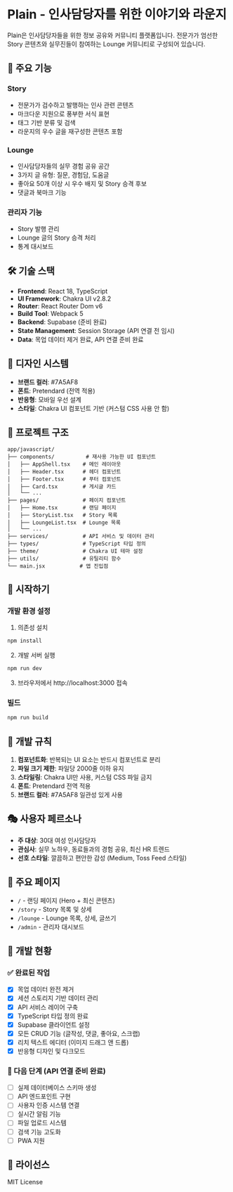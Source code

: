 # Plain - 인사담당자를 위한 이야기와 라운지

Plain은 인사담당자들을 위한 정보 공유와 커뮤니티 플랫폼입니다. 전문가가 엄선한 Story 콘텐츠와 실무진들이 참여하는 Lounge 커뮤니티로 구성되어 있습니다.

## 🎯 주요 기능

### Story
- 전문가가 검수하고 발행하는 인사 관련 콘텐츠
- 마크다운 지원으로 풍부한 서식 표현
- 태그 기반 분류 및 검색
- 라운지의 우수 글을 재구성한 콘텐츠 포함

### Lounge  
- 인사담당자들의 실무 경험 공유 공간
- 3가지 글 유형: 질문, 경험담, 도움글
- 좋아요 50개 이상 시 우수 배지 및 Story 승격 후보
- 댓글과 북마크 기능

### 관리자 기능
- Story 발행 관리
- Lounge 글의 Story 승격 처리
- 통계 대시보드

## 🛠 기술 스택

- **Frontend**: React 18, TypeScript
- **UI Framework**: Chakra UI v2.8.2
- **Router**: React Router Dom v6
- **Build Tool**: Webpack 5
- **Backend**: Supabase (준비 완료)
- **State Management**: Session Storage (API 연결 전 임시)
- **Data**: 목업 데이터 제거 완료, API 연결 준비 완료

## 🎨 디자인 시스템

- **브랜드 컬러**: #7A5AF8
- **폰트**: Pretendard (전역 적용)
- **반응형**: 모바일 우선 설계
- **스타일**: Chakra UI 컴포넌트 기반 (커스텀 CSS 사용 안 함)

## 📁 프로젝트 구조

```
app/javascript/
├── components/          # 재사용 가능한 UI 컴포넌트
│   ├── AppShell.tsx    # 메인 레이아웃
│   ├── Header.tsx      # 헤더 컴포넌트
│   ├── Footer.tsx      # 푸터 컴포넌트
│   ├── Card.tsx        # 게시글 카드
│   └── ...
├── pages/              # 페이지 컴포넌트
│   ├── Home.tsx        # 랜딩 페이지
│   ├── StoryList.tsx   # Story 목록
│   ├── LoungeList.tsx  # Lounge 목록
│   └── ...
├── services/           # API 서비스 및 데이터 관리
├── types/              # TypeScript 타입 정의
├── theme/              # Chakra UI 테마 설정
├── utils/              # 유틸리티 함수
└── main.jsx           # 앱 진입점
```

## 🚀 시작하기

### 개발 환경 설정

1. 의존성 설치
```bash
npm install
```

2. 개발 서버 실행
```bash
npm run dev
```

3. 브라우저에서 http://localhost:3000 접속

### 빌드

```bash
npm run build
```

## 📝 개발 규칙

1. **컴포넌트화**: 반복되는 UI 요소는 반드시 컴포넌트로 분리
2. **파일 크기 제한**: 파일당 2000줄 이하 유지
3. **스타일링**: Chakra UI만 사용, 커스텀 CSS 파일 금지
4. **폰트**: Pretendard 전역 적용
5. **브랜드 컬러**: #7A5AF8 일관성 있게 사용

## 🎭 사용자 페르소나

- **주 대상**: 30대 여성 인사담당자
- **관심사**: 실무 노하우, 동료들과의 경험 공유, 최신 HR 트렌드
- **선호 스타일**: 깔끔하고 편안한 감성 (Medium, Toss Feed 스타일)

## 📱 주요 페이지

- `/` - 랜딩 페이지 (Hero + 최신 콘텐츠)
- `/story` - Story 목록 및 상세
- `/lounge` - Lounge 목록, 상세, 글쓰기
- `/admin` - 관리자 대시보드

## 🔧 개발 현황

### ✅ 완료된 작업
- [x] 목업 데이터 완전 제거
- [x] 세션 스토리지 기반 데이터 관리
- [x] API 서비스 레이어 구축
- [x] TypeScript 타입 정의 완료
- [x] Supabase 클라이언트 설정
- [x] 모든 CRUD 기능 (글작성, 댓글, 좋아요, 스크랩)
- [x] 리치 텍스트 에디터 (이미지 드래그 앤 드롭)
- [x] 반응형 디자인 및 다크모드

### 🚀 다음 단계 (API 연결 준비 완료)
- [ ] 실제 데이터베이스 스키마 생성
- [ ] API 엔드포인트 구현 
- [ ] 사용자 인증 시스템 연결
- [ ] 실시간 알림 기능
- [ ] 파일 업로드 시스템
- [ ] 검색 기능 고도화
- [ ] PWA 지원

## 📄 라이선스

MIT License